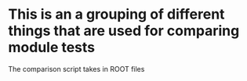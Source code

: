 # This is an a grouping of different things that are used for comparing module tests

The comparison script takes in ROOT files 
